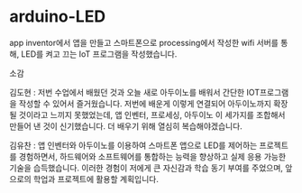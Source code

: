 # arduino-LED
app inventor에서 앱을 만들고 스마트폰으로 processing에서 작성한 wifi 서버를 통해, LED를 켜고 끄는 IoT 프로그램을 작성했습니다.

소감

김도현 : 저번 수업에서 배웠던 것과 오늘 새로 아두이노를 배워서 간단한 IOT프로그램을 작성할 수 있어서 즐거웠습니다. 
        저번에 배운게 이렇게 연결되어 아두이노까지 확장될 것이라고 느끼지 못했었는데, 앱 인벤터, 프로세싱, 아두이노
        이 세가지를 조합해서 만들어 낸 것이 신기했습니다. 더 배우기 위해 열심히 복습해야겠습니다.

김유찬 : 앱 인벤터와 아두이노를 이용하여 스마트폰 앱으로 LED를 제어하는 프로젝트를 경험하면서,
        하드웨어와 소프트웨어를 통합하는 능력을 향상하고 실제 응용 가능한 기술을 습득했습니다. 
        이러한 경험이 저에게 큰 자신감과 학습 동기 부여를 주었으며, 앞으로의 학업과 프로젝트에 활용할 계획입니다.
